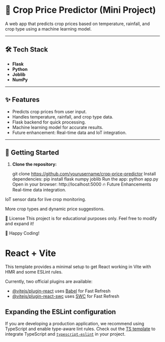 # 🌾 Crop Price Predictor (Mini Project)

A web app that predicts crop prices based on temperature, rainfall, and crop type using a machine learning model.

---

## 🛠 Tech Stack
- **Flask**  
- **Python**  
- **Joblib**  
- **NumPy**  

---

## ✨ Features
- Predicts crop prices from user input.  
- Handles temperature, rainfall, and crop type data.  
- Flask backend for quick processing.  
- Machine learning model for accurate results.  
- Future enhancement: Real-time data and IoT integration.  

---

## 🚀 Getting Started  

1. **Clone the repository:**  
   
   git clone https://github.com/yourusername/crop-price-predictor
Install dependencies:
pip install flask numpy joblib
Run the app:
python app.py
Open in your browser:
http://localhost:5000
🔥 Future Enhancements
Real-time data integration.

IoT sensor data for live crop monitoring.

More crop types and dynamic price suggestions.

📌 License
This project is for educational purposes only. Feel free to modify and expand it!

💪 Happy Coding!


# React + Vite

This template provides a minimal setup to get React working in Vite with HMR and some ESLint rules.

Currently, two official plugins are available:

- [@vitejs/plugin-react](https://github.com/vitejs/vite-plugin-react/blob/main/packages/plugin-react/README.md) uses [Babel](https://babeljs.io/) for Fast Refresh
- [@vitejs/plugin-react-swc](https://github.com/vitejs/vite-plugin-react-swc) uses [SWC](https://swc.rs/) for Fast Refresh

## Expanding the ESLint configuration

If you are developing a production application, we recommend using TypeScript and enable type-aware lint rules. Check out the [TS template](https://github.com/vitejs/vite/tree/main/packages/create-vite/template-react-ts) to integrate TypeScript and [`typescript-eslint`](https://typescript-eslint.io) in your project.
